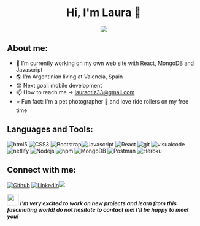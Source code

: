 <div align="center">
<h1 align="center">Hi, I'm Laura 👋</h1>
</div>
<p align="center">
  <img src="https://user-images.githubusercontent.com/101349548/252706448-0480295f-7ca0-464b-8970-c4147d26cd2a.jpg"/>
</p>

## About me:
- 🤩 I’m currently working on my own web site with React, MongoDB and Javascript
- 🌎 I'm Argentinian living at Valencia, Spain
- 😎 Next goal: mobile development
- 📫 How to reach me → lauraotiz33@gmail.com
- ⭐ Fun fact: I'm a pet photographer 🐶 and love ride rollers on my free time


## Languages and Tools:

  <img alt="html5" src="https://img.shields.io/badge/-HTML5-E34F26?style=flat-square&logo=html5&logoColor=white" /> <img alt="CSS3" src="https://img.shields.io/badge/-CSS3-%231572B6?style=flat-square&logo=css3&logoColor=white" /> <img alt="Bootstrap" src="https://img.shields.io/badge/-Bootstrap-430098?style=flat-square&logo=bootstrap&logoColor=white" /><img alt="Javascript" src="https://img.shields.io/badge/-JavaScript-%23F7DF1C?style=flat-square&logo=javascript&logoColor=000000&labelColor=%23F7DF1C&color=%23FFCE5A" />
  <img alt="React" src="https://img.shields.io/badge/-React-212121?style=flat-square&logo=react&logoColor=64b5f6" />
  <img alt="git" src="https://img.shields.io/badge/-Git-F05032?style=flat-square&logo=git&logoColor=white" />
  <img alt="visualcode" src="https://img.shields.io/badge/-VSCode-%23007ACC?style=flat-square&logo=visual-studio-code" />
  <img alt="netlify" src="https://img.shields.io/badge/-Netlify-%2300C7B7?style=flat-square&logo=netlify&logoColor=ffffff" />
   <img alt="Nodejs" src="https://img.shields.io/badge/-Nodejs-43853d?style=flat-square&logo=Node.js&logoColor=white" />
  <img alt="npm" src="https://img.shields.io/badge/-NPM-CB3837?style=flat-square&logo=npm&logoColor=white" />
  <img alt="MongoDB" src="https://img.shields.io/badge/-MongoDB-13aa52?style=flat-square&logo=mongodb&logoColor=white" />
  <img alt="Postman" src="https://img.shields.io/badge/-Postman-F05032?style=flat-square&logo=postman&logoColor=white" />
  <img alt="Heroku" src="https://img.shields.io/badge/-Heroku-430098?style=flat-square&logo=heroku&logoColor=white" />

## Connect with me:
<p><a href="https://github.com/LauraOtz" target="_blank"><img alt="Github" src="https://img.shields.io/badge/GitHub-%2312100E.svg?&style=for-the-badge&logo=Github&logoColor=white" /></a> <a href="" target="_blank"><img alt="LinkedIn" src="https://img.shields.io/badge/linkedin-%230077B5.svg?&style=for-the-badge&logo=linkedin&logoColor=white" /></a><a href="https://www.instagram.com/hokee.fotografiademascotas"><img src="https://img.shields.io/badge/instagram-%23E4405F.svg?&style=for-the-badge&logo=instagram&logoColor=white"></a>
</p>

<img src="https://media.giphy.com/media/feQRYLoruyjguhLjK1/giphy.gif" width="30"> <em><b>
I'm very excited to work on new projects and learn from this fascinating world! do not hesitate to contact me! I'll be happy to meet you!</b></em>

